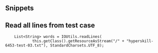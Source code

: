 Snippets
---

## Read all lines from test case 

        List<String> words = IOUtils.readLines(
                this.getClass().getResourceAsStream("/" + "hyperskill-6453-test-03.txt"), StandardCharsets.UTF_8);

